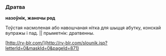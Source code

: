 ### Дратва
**назоўнік, жаночы род**

Тоўстая насмоленая або навошчаная нітка для шыцця абутку, конскай вупражы і пад. || прыметнік: дратвенны.

<a rel="author">[http://rv-blr.com/](http://rv-blr.com/slounik.jsp?letterId=0&maskId=0&pageId=871)</a>
